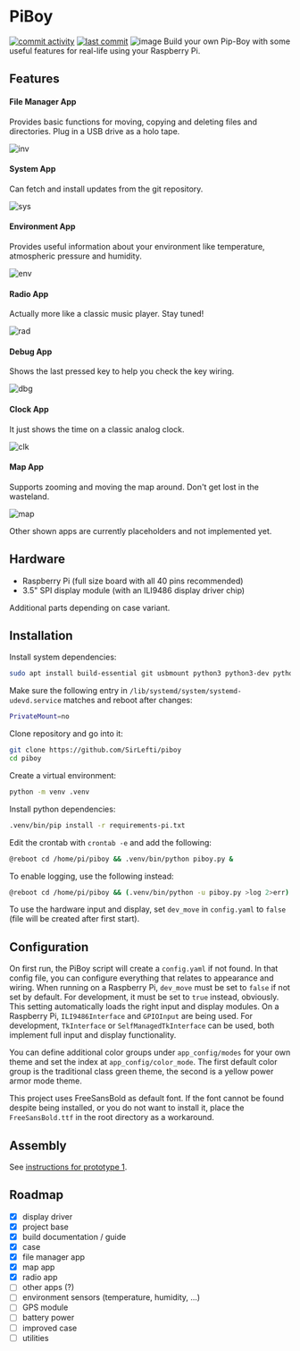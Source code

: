 PiBoy
=========================
[![commit activity](https://img.shields.io/github/commit-activity/m/SirLefti/piboy)](https://github.com/SirLefti/piboy)
[![last commit](https://img.shields.io/github/last-commit/SirLefti/piboy)](https://github.com/SirLefti/piboy)
![image](./docs/proto1_6.jpg)
Build your own Pip-Boy with some useful features for real-life using your Raspberry Pi.

## Features

#### File Manager App
Provides basic functions for moving, copying and deleting files and directories. Plug in a USB drive as a holo tape.

![inv](./docs/inv.png)

#### System App
Can fetch and install updates from the git repository.

![sys](./docs/sys.png)

#### Environment App
Provides useful information about your environment like temperature, atmospheric pressure and humidity.

![env](./docs/env.png)

#### Radio App
Actually more like a classic music player. Stay tuned!

![rad](./docs/rad.png)

#### Debug App
Shows the last pressed key to help you check the key wiring.

![dbg](./docs/dbg.png)

#### Clock App
It just shows the time on a classic analog clock.

![clk](./docs/clk.png)

#### Map App
Supports zooming and moving the map around. Don't get lost in the wasteland.

![map](./docs/map.png)

Other shown apps are currently placeholders and not implemented yet.

## Hardware

 - Raspberry Pi (full size board with all 40 pins recommended)
 - 3.5" SPI display module (with an ILI9486 display driver chip)

Additional parts depending on case variant.

## Installation

Install system dependencies:
````bash
sudo apt install build-essential git usbmount python3 python3-dev python3-smbus python3-venv python3-audio fonts-freefont-ttf libjpeg-dev libatlas-base-dev libopenjp2-7-dev
````

Make sure the following entry in ``/lib/systemd/system/systemd-udevd.service`` matches and reboot after changes:
````bash
PrivateMount=no
````

Clone repository and go into it:
````bash
git clone https://github.com/SirLefti/piboy
cd piboy
````

Create a virtual environment:
````bash
python -m venv .venv
````

Install python dependencies:
````bash
.venv/bin/pip install -r requirements-pi.txt
````

Edit the crontab with ``crontab -e`` and add the following:
````bash
@reboot cd /home/pi/piboy && .venv/bin/python piboy.py &
````

To enable logging, use the following instead:
````bash
@reboot cd /home/pi/piboy && (.venv/bin/python -u piboy.py >log 2>err) &
````

To use the hardware input and display, set ``dev_move`` in ``config.yaml`` to `false` (file will be created after first
start).

## Configuration

On first run, the PiBoy script will create a ``config.yaml`` if not found. In that config file, you can configure
everything that relates to appearance and wiring. When running on a Raspberry Pi, ``dev_move`` must be set to ``false``
if not set by default. For development, it must be set to ``true`` instead, obviously. This setting automatically loads
the right input and display modules. On a Raspberry Pi, ``ILI9486Interface`` and ``GPIOInput`` are being used. For
development, ``TkInterface`` or ``SelfManagedTkInterface`` can be used, both implement full input and display
functionality.

You can define additional color groups under ``app_config/modes`` for your own theme and set the index at
``app_config/color_mode``. The first default color group is the traditional class green theme, the second is a yellow
power armor mode theme.

This project uses FreeSansBold as default font. If the font cannot be found despite being installed, or you do not want
to install it, place the ``FreeSansBold.ttf`` in the root directory as a workaround.

## Assembly

See [instructions for prototype 1](./docs/PROTO1.md).

## Roadmap

* [x] display driver
* [x] project base
* [x] build documentation / guide
* [x] case
* [x] file manager app
* [x] map app
* [x] radio app
* [ ] other apps (?)
* [ ] environment sensors (temperature, humidity, ...)
* [ ] GPS module
* [ ] battery power
* [ ] improved case
* [ ] utilities
